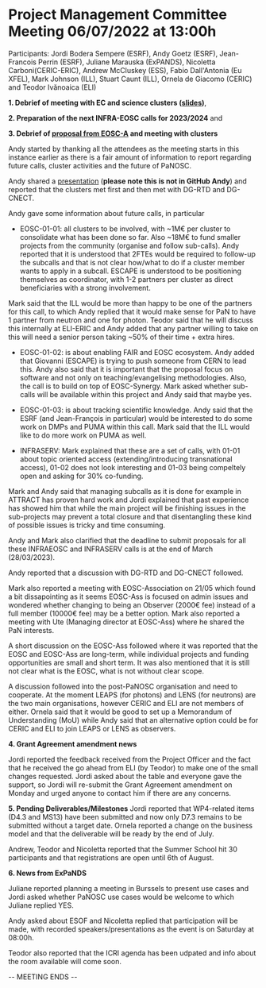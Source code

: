 Project Management Committee Meeting 06/07/2022 at 13:00h
=========================================================

Participants: Jordi Bodera Sempere (ESRF), Andy Goetz (ESRF), Jean-Francois Perrin (ESRF), Juliane Marauska (ExPANDS),  Nicoletta Carboni(CERIC-ERIC), Andrew McCluskey (ESS),  Fabio Dall'Antonia (Eu XFEL), Mark Johnson (ILL), Stuart Caunt (ILL), Ornela de Giacomo (CERIC) and Teodor Ivănoaica (ELI)


**1. Debrief of meeting with EC and science clusters ([slides](https://cloud.esrf.fr/s/AsE8ztX686JLtcj))**,

**2. Preparation of the next INFRA-EOSC calls for 2023/2024** and

**3. Debrief of [proposal from EOSC-A](https://drive.google.com/file/d/1XoVU7vYidk9NiVqdqpnzFSsrAAcqXq68/view) and meeting with clusters**

Andy started by thanking all the attendees as the meeting starts in this instance earlier as there is a fair amount of information to report regarding future calls, cluster activities and the future of PaNOSC.

Andy shared a [presentation](https://cloud.esrf.fr/s/AsE8ztX686JLtcj) (**please note this is not in GitHub Andy**) and reported that the clusters met first and then met with DG-RTD and DG-CNECT.

Andy gave some information about future calls, in particular
* EOSC-01-01: all clusters to be involved, with  ~1M€ per cluster to consolidate what has been done so far. Also ~18M€ to fund smaller projects from the community (organise and follow sub-calls). Andy reported that it is understood that 2FTEs would be required to follow-up the subcalls and that is not clear how/what to do if a cluster member wants to apply in a subcall. ESCAPE is understood to be positioning themselves as coordinator, with 1-2 partners per cluster as direct beneficiaries with a strong involvement.

Mark said that the ILL would be more than happy to be one of the partners for this call, to which Andy replied that it would make sense for PaN to have 1 partner from neutron and one for photon. Teodor said that he will discuss this internally at ELI-ERIC and Andy added that any partner willing to take on this will need a senior person taking ~50% of their time + extra hires.

* EOSC-01-02: is about enabling FAIR and EOSC ecosystem. Andy added that Giovanni (ESCAPE) is trying to push someone from CERN to lead this. Andy also said that it is important that the proposal focus on software and not only on teaching/evangelising methodologies. Also, the call is to build on top of EOSC-Synergy. Mark asked whether sub-calls will be available within this project and Andy said that maybe yes.

* EOSC-01-03: is about tracking scientific knowledge. Andy said that the ESRF (and Jean-François in particular) would be interested to do some work on DMPs and PUMA within this call. Mark said that the ILL would like to do more work on PUMA as well.

* INFRASERV: Mark explained that these are a set of calls, with 01-01 about topic oriented access (extending/introducing transnational access), 01-02 does not look interesting and 01-03 being compeltely open and asking for 30% co-funding.

Mark and Andy said that managing subcalls as it is done for example in ATTRACT has proven hard work and Jordi explained that past experience has showed him that while the main project will be finishing issues in the sub-projects may prevent a total closure and that disentangling these kind of possible issues is tricky and time consuming. 

Andy and Mark also clarified that the deadline to submit proposals for all these INFRAEOSC and INFRASERV calls is at the end of March (28/03/2023).

Andy reported that a discussion with DG-RTD and DG-CNECT followed.

Mark also reported a meeting with EOSC-Association on 21/05 which found a bit dissapointing as it seems EOSC-Ass is focused on admin issues and wondered whether changing to being an Observer (2000€ fee) instead of a full member (10000€ fee) may be a better option. Mark also reported a meeting with Ute (Managing director at EOSC-Ass) where he shared the PaN interests.

A short discussion on the EOSC-Ass followed where it was reported that the EOSC and EOSC-Ass are long-term, while individual projects and funding opportunities are small and short term. It was also mentioned that it is still not clear what is the EOSC, what is not without clear scope.

A discussion followed into the post-PaNOSC organisation and need to cooperate. At the moment LEAPS (for photons) and LENS (for neutrons) are the two main organisations, however CERIC and ELI are not members of either. Ornela said that it would be good to set up a Memorandum of Understanding (MoU) while Andy said that an alternative option could be for CERIC and ELI to join LEAPS or LENS as observers.

**4. Grant Agreement amendment news**

Jordi reported the feedback received from the Project Officer and the fact that he received the go ahead from ELI (by Teodor) to make one of the small changes requested. Jordi asked about the table and everyone gave the support, so Jordi will re-submit the Grant Agreement amendment on Monday and urged anyone to contact him if there are any concerns.

**5. Pending Deliverables/Milestones**
Jordi reported that WP4-related items (D4.3 and MS13) have been submitted and now
only D7.3 remains to be submitted without a target date. Ornela reported a change on the business model and that the deliverable will be ready by the end of July.

Andrew, Teodor and Nicoletta reported that the Summer School hit 30 participants and that registrations are open until 6th of August.

**6. News from ExPaNDS**

Juliane reported planning a meeting in Burssels to present use cases and Jordi asked whether PaNOSC use cases would be welcome to which Juliane replied YES.

Andy asked about ESOF and Nicoletta replied that participation will be made, with recorded speakers/presentations as the event is on Saturday at 08:00h.

Teodor also reported that the ICRI agenda has been udpated and info about the room available will come soon.

-- MEETING ENDS --

